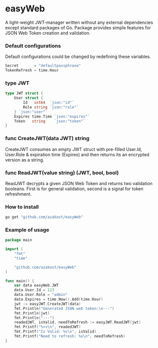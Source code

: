 # easyWeb

A light-weight JWT-manager written without any external dependencies except standard packages of Go. Package provides simple features for JSON Web Token creation and validation.

### Default configurations

Default configurations could be changed by redefining these variables.

```Go
Secret       = "defaultpassphrase"
TokenRefresh = time.Hour
```

### type JWT

```Go
type JWT struct {
	User struct {
		Id   int64  `json:"id"`
		Role string `json:"role"`
	} `json:"user"`
	Expires time.Time `json:"expires"`
	Token   string    `json:"token"`
}
```

### func CreateJWT(data JWT) string

CreateJWT consumes an empty JWT struct with pre-filled User.Id, User.Role & expiration time (Expires) and then returns its an encrypted version as a string.

### func ReadJWT(value string) (JWT, bool, bool)

ReadJWT decrypts a given JSON Web Token and returns two validation booleans. First is for general validation, second is a signal for token refreshment.

### How to install

```bash
go get "github.com/azakost/easyWeb"

```

### Example of usage

```Go
package main

import (
	"fmt"
	"time"

	"github.com/azakost/easyWeb"
)

func main() {
	var data easyWeb.JWT
	data.User.Id = 123
	data.User.Role = "admin"
	data.Expires = time.Now().Add(time.Hour)
	jwt := easyJWT.CreateJWT(data)
	fmt.Println("Generated JSON web token:\n---")
	fmt.Println(jwt)
	fmt.Println("---")
	readedJWT, isValid, needToRefresh := easyJWT.ReadJWT(jwt)
	fmt.Printf("%+v\n", readedJWT)
	fmt.Printf("Is Valid: %v\n", isValid)
	fmt.Printf("Need to refresh: %v\n", needToRefresh)
}

```
